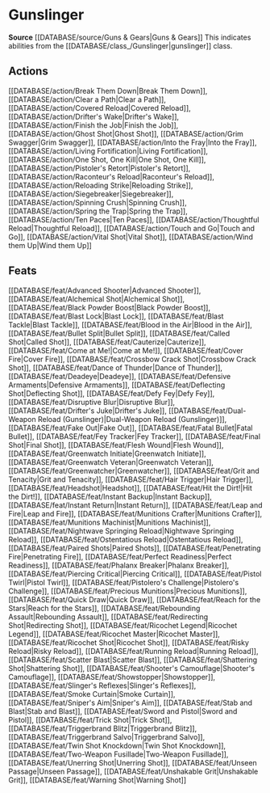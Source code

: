 ﻿---
id: '406'
name: Gunslinger
rarity: Common
source: '[[DATABASE/source/Guns & Gears|Guns & Gears]]'
trait:
- Gunslinger
type: Trait

---
# Gunslinger

**Source** [[DATABASE/source/Guns & Gears|Guns & Gears]]
This indicates abilities from the [[DATABASE/class_/Gunslinger|gunslinger]] class.

## Actions

[[DATABASE/action/Break Them Down|Break Them Down]], [[DATABASE/action/Clear a Path|Clear a Path]], [[DATABASE/action/Covered Reload|Covered Reload]], [[DATABASE/action/Drifter's Wake|Drifter's Wake]], [[DATABASE/action/Finish the Job|Finish the Job]], [[DATABASE/action/Ghost Shot|Ghost Shot]], [[DATABASE/action/Grim Swagger|Grim Swagger]], [[DATABASE/action/Into the Fray|Into the Fray]], [[DATABASE/action/Living Fortification|Living Fortification]], [[DATABASE/action/One Shot, One Kill|One Shot, One Kill]], [[DATABASE/action/Pistoler's Retort|Pistoler's Retort]], [[DATABASE/action/Raconteur's Reload|Raconteur's Reload]], [[DATABASE/action/Reloading Strike|Reloading Strike]], [[DATABASE/action/Siegebreaker|Siegebreaker]], [[DATABASE/action/Spinning Crush|Spinning Crush]], [[DATABASE/action/Spring the Trap|Spring the Trap]], [[DATABASE/action/Ten Paces|Ten Paces]], [[DATABASE/action/Thoughtful Reload|Thoughtful Reload]], [[DATABASE/action/Touch and Go|Touch and Go]], [[DATABASE/action/Vital Shot|Vital Shot]], [[DATABASE/action/Wind them Up|Wind them Up]]

## Feats

[[DATABASE/feat/Advanced Shooter|Advanced Shooter]], [[DATABASE/feat/Alchemical Shot|Alchemical Shot]], [[DATABASE/feat/Black Powder Boost|Black Powder Boost]], [[DATABASE/feat/Blast Lock|Blast Lock]], [[DATABASE/feat/Blast Tackle|Blast Tackle]], [[DATABASE/feat/Blood in the Air|Blood in the Air]], [[DATABASE/feat/Bullet Split|Bullet Split]], [[DATABASE/feat/Called Shot|Called Shot]], [[DATABASE/feat/Cauterize|Cauterize]], [[DATABASE/feat/Come at Me!|Come at Me!]], [[DATABASE/feat/Cover Fire|Cover Fire]], [[DATABASE/feat/Crossbow Crack Shot|Crossbow Crack Shot]], [[DATABASE/feat/Dance of Thunder|Dance of Thunder]], [[DATABASE/feat/Deadeye|Deadeye]], [[DATABASE/feat/Defensive Armaments|Defensive Armaments]], [[DATABASE/feat/Deflecting Shot|Deflecting Shot]], [[DATABASE/feat/Defy Fey|Defy Fey]], [[DATABASE/feat/Disruptive Blur|Disruptive Blur]], [[DATABASE/feat/Drifter's Juke|Drifter's Juke]], [[DATABASE/feat/Dual-Weapon Reload (Gunslinger)|Dual-Weapon Reload (Gunslinger)]], [[DATABASE/feat/Fake Out|Fake Out]], [[DATABASE/feat/Fatal Bullet|Fatal Bullet]], [[DATABASE/feat/Fey Tracker|Fey Tracker]], [[DATABASE/feat/Final Shot|Final Shot]], [[DATABASE/feat/Flesh Wound|Flesh Wound]], [[DATABASE/feat/Greenwatch Initiate|Greenwatch Initiate]], [[DATABASE/feat/Greenwatch Veteran|Greenwatch Veteran]], [[DATABASE/feat/Greenwatcher|Greenwatcher]], [[DATABASE/feat/Grit and Tenacity|Grit and Tenacity]], [[DATABASE/feat/Hair Trigger|Hair Trigger]], [[DATABASE/feat/Headshot|Headshot]], [[DATABASE/feat/Hit the Dirt!|Hit the Dirt!]], [[DATABASE/feat/Instant Backup|Instant Backup]], [[DATABASE/feat/Instant Return|Instant Return]], [[DATABASE/feat/Leap and Fire|Leap and Fire]], [[DATABASE/feat/Munitions Crafter|Munitions Crafter]], [[DATABASE/feat/Munitions Machinist|Munitions Machinist]], [[DATABASE/feat/Nightwave Springing Reload|Nightwave Springing Reload]], [[DATABASE/feat/Ostentatious Reload|Ostentatious Reload]], [[DATABASE/feat/Paired Shots|Paired Shots]], [[DATABASE/feat/Penetrating Fire|Penetrating Fire]], [[DATABASE/feat/Perfect Readiness|Perfect Readiness]], [[DATABASE/feat/Phalanx Breaker|Phalanx Breaker]], [[DATABASE/feat/Piercing Critical|Piercing Critical]], [[DATABASE/feat/Pistol Twirl|Pistol Twirl]], [[DATABASE/feat/Pistolero's Challenge|Pistolero's Challenge]], [[DATABASE/feat/Precious Munitions|Precious Munitions]], [[DATABASE/feat/Quick Draw|Quick Draw]], [[DATABASE/feat/Reach for the Stars|Reach for the Stars]], [[DATABASE/feat/Rebounding Assault|Rebounding Assault]], [[DATABASE/feat/Redirecting Shot|Redirecting Shot]], [[DATABASE/feat/Ricochet Legend|Ricochet Legend]], [[DATABASE/feat/Ricochet Master|Ricochet Master]], [[DATABASE/feat/Ricochet Shot|Ricochet Shot]], [[DATABASE/feat/Risky Reload|Risky Reload]], [[DATABASE/feat/Running Reload|Running Reload]], [[DATABASE/feat/Scatter Blast|Scatter Blast]], [[DATABASE/feat/Shattering Shot|Shattering Shot]], [[DATABASE/feat/Shooter's Camouflage|Shooter's Camouflage]], [[DATABASE/feat/Showstopper|Showstopper]], [[DATABASE/feat/Slinger's Reflexes|Slinger's Reflexes]], [[DATABASE/feat/Smoke Curtain|Smoke Curtain]], [[DATABASE/feat/Sniper's Aim|Sniper's Aim]], [[DATABASE/feat/Stab and Blast|Stab and Blast]], [[DATABASE/feat/Sword and Pistol|Sword and Pistol]], [[DATABASE/feat/Trick Shot|Trick Shot]], [[DATABASE/feat/Triggerbrand Blitz|Triggerbrand Blitz]], [[DATABASE/feat/Triggerbrand Salvo|Triggerbrand Salvo]], [[DATABASE/feat/Twin Shot Knockdown|Twin Shot Knockdown]], [[DATABASE/feat/Two-Weapon Fusillade|Two-Weapon Fusillade]], [[DATABASE/feat/Unerring Shot|Unerring Shot]], [[DATABASE/feat/Unseen Passage|Unseen Passage]], [[DATABASE/feat/Unshakable Grit|Unshakable Grit]], [[DATABASE/feat/Warning Shot|Warning Shot]]